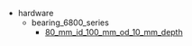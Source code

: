 * hardware
  * bearing_6800_series
    * [80_mm_id_100_mm_od_10_mm_depth](hardware/bearing_6800_series/80_mm_id_100_mm_od_10_mm_depth)
